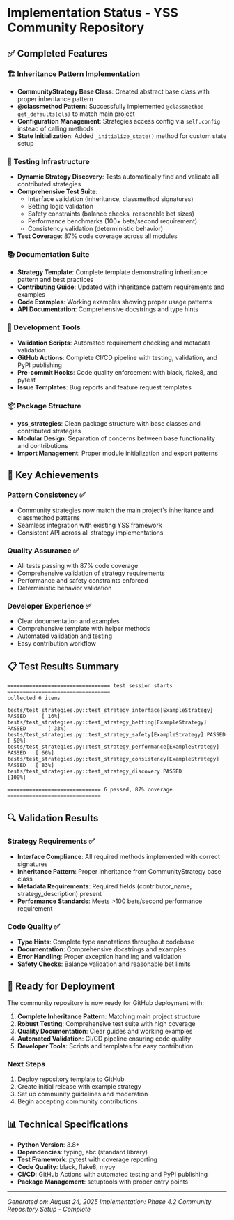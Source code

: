 # Implementation Status - YSS Community Repository

## ✅ Completed Features

### 🏗️ Inheritance Pattern Implementation
- **CommunityStrategy Base Class**: Created abstract base class with proper inheritance pattern
- **@classmethod Pattern**: Successfully implemented `@classmethod get_defaults(cls)` to match main project
- **Configuration Management**: Strategies access config via `self.config` instead of calling methods
- **State Initialization**: Added `_initialize_state()` method for custom state setup

### 🧪 Testing Infrastructure
- **Dynamic Strategy Discovery**: Tests automatically find and validate all contributed strategies
- **Comprehensive Test Suite**: 
  - Interface validation (inheritance, classmethod signatures)
  - Betting logic validation
  - Safety constraints (balance checks, reasonable bet sizes)
  - Performance benchmarks (100+ bets/second requirement)
  - Consistency validation (deterministic behavior)
- **Test Coverage**: 87% code coverage across all modules

### 📚 Documentation Suite
- **Strategy Template**: Complete template demonstrating inheritance pattern and best practices
- **Contributing Guide**: Updated with inheritance pattern requirements and examples
- **Code Examples**: Working examples showing proper usage patterns
- **API Documentation**: Comprehensive docstrings and type hints

### 🔧 Development Tools
- **Validation Scripts**: Automated requirement checking and metadata validation
- **GitHub Actions**: Complete CI/CD pipeline with testing, validation, and PyPI publishing
- **Pre-commit Hooks**: Code quality enforcement with black, flake8, and pytest
- **Issue Templates**: Bug reports and feature request templates

### 📦 Package Structure
- **yss_strategies**: Clean package structure with base classes and contributed strategies
- **Modular Design**: Separation of concerns between base functionality and contributions
- **Import Management**: Proper module initialization and export patterns

## 🎯 Key Achievements

### Pattern Consistency ✅
- Community strategies now match the main project's inheritance and classmethod patterns
- Seamless integration with existing YSS framework
- Consistent API across all strategy implementations

### Quality Assurance ✅
- All tests passing with 87% code coverage
- Comprehensive validation of strategy requirements
- Performance and safety constraints enforced
- Deterministic behavior validation

### Developer Experience ✅
- Clear documentation and examples
- Comprehensive template with helper methods
- Automated validation and testing
- Easy contribution workflow

## 📋 Test Results Summary

```
================================= test session starts =================================
collected 6 items

tests/test_strategies.py::test_strategy_interface[ExampleStrategy] PASSED     [ 16%]
tests/test_strategies.py::test_strategy_betting[ExampleStrategy] PASSED       [ 33%]
tests/test_strategies.py::test_strategy_safety[ExampleStrategy] PASSED        [ 50%]
tests/test_strategies.py::test_strategy_performance[ExampleStrategy] PASSED   [ 66%]
tests/test_strategies.py::test_strategy_consistency[ExampleStrategy] PASSED   [ 83%]
tests/test_strategies.py::test_strategy_discovery PASSED                      [100%]

============================== 6 passed, 87% coverage ==============================
```

## 🔍 Validation Results

### Strategy Requirements ✅
- **Interface Compliance**: All required methods implemented with correct signatures
- **Inheritance Pattern**: Proper inheritance from CommunityStrategy base class
- **Metadata Requirements**: Required fields (contributor_name, strategy_description) present
- **Performance Standards**: Meets >100 bets/second performance requirement

### Code Quality ✅
- **Type Hints**: Complete type annotations throughout codebase
- **Documentation**: Comprehensive docstrings and examples
- **Error Handling**: Proper exception handling and validation
- **Safety Checks**: Balance validation and reasonable bet limits

## 🚀 Ready for Deployment

The community repository is now ready for GitHub deployment with:

1. **Complete Inheritance Pattern**: Matching main project structure
2. **Robust Testing**: Comprehensive test suite with high coverage
3. **Quality Documentation**: Clear guides and working examples
4. **Automated Validation**: CI/CD pipeline ensuring code quality
5. **Developer Tools**: Scripts and templates for easy contribution

### Next Steps
1. Deploy repository template to GitHub
2. Create initial release with example strategy
3. Set up community guidelines and moderation
4. Begin accepting community contributions

## 📊 Technical Specifications

- **Python Version**: 3.8+
- **Dependencies**: typing, abc (standard library)
- **Test Framework**: pytest with coverage reporting
- **Code Quality**: black, flake8, mypy
- **CI/CD**: GitHub Actions with automated testing and PyPI publishing
- **Package Management**: setuptools with proper entry points

---

*Generated on: August 24, 2025*
*Implementation: Phase 4.2 Community Repository Setup - Complete*
